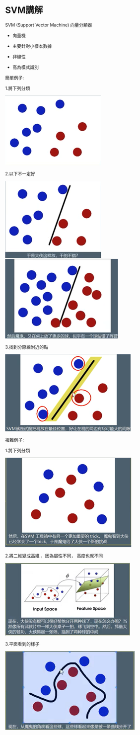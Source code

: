 # SVM講解

SVM (Support Vector Machine) 向量分類器 

- 向量機

- 主要針對小樣本數據

- 非線性

- 高為模式識別 

簡單例子:

  1.將下列分類

<img src="SVM_demo_01.png"/>

  2.以下不一定好

<img src="SVM_demo_02.png"/>


<img src="SVM_demo_03.png"/>

  3.找到分際線附近的點
 
<img src="SVM_demo_04.png"/>


複雜例子:

  1.將下列分類

<img src="SVM_demo_05.png"/>

  2.將二維變成高維 ，因為屬性不同， 高度也就不同

<img src="SVM_demo_06.png"/>

  3.平面看到的樣子
 
<img src="SVM_demo_07.png"/>
